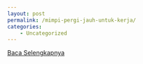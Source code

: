 ```yaml
---
layout: post
permalink: /mimpi-pergi-jauh-untuk-kerja/
categories:
    - Uncategorized
---
```


[Baca Selengkapnya](/05)